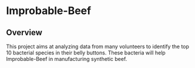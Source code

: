 # Improbable-Beef

## Overview

This project aims at analyzing data from many volunteers to identify the top 10 bacterial species in their belly buttons. These bacteria will help Improbable-Beef in manufacturing synthetic beef.

